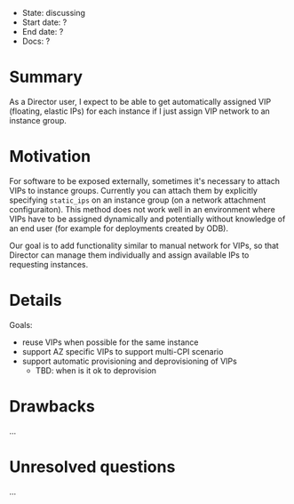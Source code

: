 - State: discussing
- Start date: ?
- End date: ?
- Docs: ?

# Summary

As a Director user, I expect to be able to get automatically assigned VIP (floating, elastic IPs) for each instance if I just assign VIP network to an instance group.

# Motivation

For software to be exposed externally, sometimes it's necessary to attach VIPs to instance groups. Currently you can attach them by explicitly specifying `static_ips` on an instance group (on a network attachment configuraiton). This method does not work well in an environment where VIPs have to be assigned dynamically and potentially without knowledge of an end user (for example for deployments created by ODB).

Our goal is to add functionality similar to manual network for VIPs, so that Director can manage them individually and assign available IPs to requesting instances.

# Details

Goals:

- reuse VIPs when possible for the same instance
- support AZ specific VIPs to support multi-CPI scenario
- support automatic provisioning and deprovisioning of VIPs
  - TBD: when is it ok to deprovision

# Drawbacks

...

# Unresolved questions

...
